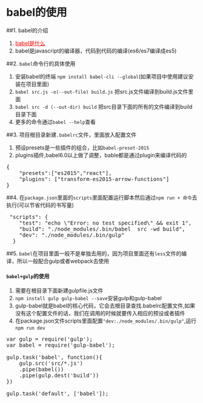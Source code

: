 # babel的使用

##1. babel的介绍
1. <a href="http://babeljs.io/" style="color:red">babel是什么</a>
2. babel是javascript的编译器，代码到代码的编译(es6/es7编译成es5)

##2. `babel`命令行的具体使用
1. 安装babel的终端 `npm install babel-cli --global`(如果项目中使用建议安装在项目里面)
2. `babel src.js -o(--out-file) build.js` 把src.js文件编译到build.js文件里面
3. `babel src -d (--out-dir) build` 把src目录下面的所有的文件编译到build目录下面
4. 更多的命令通过`babel --help`查看

##3. 项目根目录新建`.babelrc`文件，里面放入配置文件
1. 预设presets是一些插件的组合，比如`babel-preset-2015`
2. plugins插件,babel6.0以上做了调整，bable都是通过plugin来编译代码的

<pre>
{
    "presets":["es2015","react"],
    "plugins": ["transform-es2015-arrow-functions"]
}
</pre>
##4. 在`package.json`里面的`scripts`里面配置运行脚本然后通过`npm run + 命令`去执行(可以节省代码的书写量)

<pre>
 "scripts": {
    "test": "echo \"Error: no test specified\" && exit 1",
    "build": "./node_modules/.bin/babel  src -wd build",
    "dev": "./node_modules/.bin/gulp"
  }
</pre>

##5. `babel`在项目里面一般不是单独去用的，因为项目里面还有`less`文件的编译，所以一般配合gulp或者webpack去使用
#### `babel+gulp`的使用
1. 需要在根目录下面新建gulpfile.js文件
2. `npm install gulp gulp-babel --save`安装gulp和gulp-babel
3. gulp-babel就是babel的核心代码，它会去根目录查找.babelrc配置文件,如果没有这个配置文件的话，我们在调用的时候就要传入相应的预设或者插件
4. 在package.json文件scripts里面配置`"dev:./node_modules/.bin/gulp"`,运行`npm run dev`

<pre>
var gulp = require('gulp');
var babel = require('gulp-babel');

gulp.task('babel', function(){
    gulp.src('src/*.js')
    .pipe(babel())
    .pipe(gulp.dest('build'))
})

gulp.task('default', ['babel']);
</pre>


